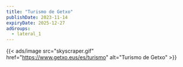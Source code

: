 ```yaml
---
title: "Turismo de Getxo"
publishDate: 2023-11-14
expiryDate: 2025-12-27
adGroups:
  - lateral_1
---
```


{{< ads/image src="skyscraper.gif" href="https://www.getxo.eus/es/turismo" alt="Turismo de Getxo" >}}
